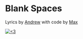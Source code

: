 # Blank Spaces

Lyrics by [Andrew](https://twitter.com/andrewwatterson) with code by [Max](https://twitter.com/chromakode)

[![<3](http://i.imgur.com/yVaYIFN.gif)](https://twitter.com/sxywu/status/750897176268591105)
